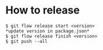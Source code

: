 # How to release

```
$ git flow release start <version>
*update version in package.json*
$ git flow release finish <version>
$ git push --all
```
